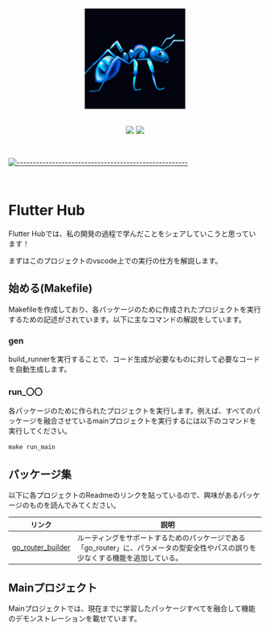 <p align="center">
  <br />
  <img src="./assets/readme-images/ant_blue.png" alt="blue ant" width="200" height="200">
  <br/>
  <br />
  <p align="center">
<img src="https://img.shields.io/badge/Dart-blue?logo=dart"/>
<img src="https://img.shields.io/badge/Flutter-blue?logo=flutter"/>
</p>

<br/>

[![-----------------------------------------------------](https://raw.githubusercontent.com/andreasbm/readme/master/assets/lines/colored.png)](#table-of-contents)

<br/>

# Flutter Hub

Flutter Hubでは、私の開発の過程で学んだことをシェアしていこうと思っています！

まずはこのプロジェクトのvscode上での実行の仕方を解説します。

## 始める(Makefile)

Makefileを作成しており、各パッケージのために作成されたプロジェクトを実行するための記述がされています。以下に主なコマンドの解説をしています。

### gen

build_runnerを実行することで、コード生成が必要なものに対して必要なコードを自動生成します。

### run_〇〇

各パッケージのために作られたプロジェクトを実行します。例えば、すべてのパッケージを融合させているmainプロジェクトを実行するには以下のコマンドを実行してください。

```Makefile
make run_main
```

## パッケージ集

以下に各プロジェクトのReadmeのリンクを貼っているので、興味があるパッケージのものを読んでみてください。

|リンク|説明|
|----|-----------|
|[go_router_builder](https://github.com/honganji/Flutter-Hub/blob/main/lib/go_router_builder/README.md)|ルーティングをサポートするためのパッケージである「go_router」に、パラメータの型安全性やパスの誤りを少なくする機能を追加している。|

## Mainプロジェクト

Mainプロジェクトでは、現在までに学習したパッケージすべてを融合して機能のデモンストレーションを載せています。
